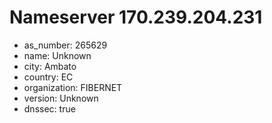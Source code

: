 # Nameserver 170.239.204.231

* as_number: 265629
* name: Unknown
* city: Ambato
* country: EC
* organization: FIBERNET
* version: Unknown
* dnssec: true

